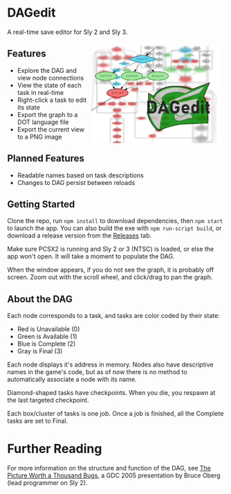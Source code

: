 # DAGedit
A real-time save editor for Sly 2 and Sly 3.

<img src="thumb.png" alt="A screenshot of DAGedit." style="float: right; margin: 10px; width: 300px">

## Features
* Explore the DAG and view node connections
* View the state of each task in real-time
* Right-click a task to edit its state
* Export the graph to a DOT language file
* Export the current view to a PNG image

## Planned Features
* Readable names based on task descriptions
* Changes to DAG persist between reloads

## Getting Started
Clone the repo, run `npm install` to download dependencies, then `npm start` to launch the app. You can also build the exe with `npm run-script build`, or download a release version from the [Releases](https://github.com/TheOnlyZac/DAGedit/releases/) tab.

Make sure PCSX2 is running and Sly 2 or 3 (NTSC) is loaded, or else the app won't open. It will take a moment to populate the DAG.

When the window appears, if you do not see the graph, it is probably off screen. Zoom out with the scroll wheel, and click/drag to pan the graph.

## About the DAG
Each node corresponds to a task, and tasks are color coded by their state:
* Red is Unavailable (0)
* Green is Available (1)
* Blue is Complete (2)
* Gray is Final (3)

Each node displays it's address in memory. Nodes also have descriptive names in the game's code, but as of now there is no method to automatically associate a node with its name.

Diamond-shaped tasks have checkpoints. When you die, you respawn at the last targeted checkpoint.

Each box/cluster of tasks is one job. Once a job is finished, all the Complete tasks are set to Final.

# Further Reading
For more information on the structure and function of the DAG, see [The Picture Worth a Thousand Bugs](https://youtu.be/Yl20uIQ3fEw), a GDC 2005 presentation by Bruce Oberg (lead programmer on Sly 2).
